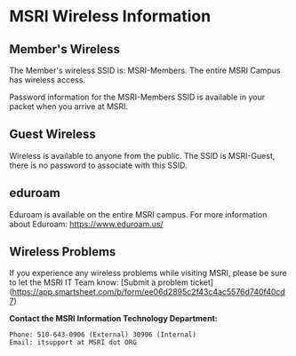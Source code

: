 # MSRI Wireless Information
## Member's Wireless
The Member's wireless SSID is: MSRI-Members. The entire MSRI Campus has wireless access.

Password information for the MSRI-Members SSID is available in your packet when you arrive at MSRI. 


## Guest Wireless
Wireless is available to anyone from the public. The SSID is MSRI-Guest, there is no password to associate with this SSID. 

## eduroam
Eduroam is available on the entire MSRI campus. For more information about Eduroam: <https://www.eduroam.us/>

## Wireless Problems

If you experience any wireless problems while visiting MSRI, please be sure to let the MSRI IT Team know: [Submit a problem ticket] (https://app.smartsheet.com/b/form/ee06d2895c2f43c4ac5576d740f40cd7)



**Contact the MSRI Information Technology Department:**

	Phone: 510-643-0906 (External) 30906 (Internal)
	Email: itsupport at MSRI dot ORG